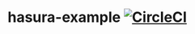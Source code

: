 # hasura-example [![CircleCI](https://circleci.com/gh/bahmutov/hasura-example/tree/master.svg?style=svg)](https://circleci.com/gh/bahmutov/hasura-example/tree/master)
